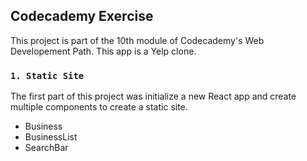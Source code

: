 
## Codecademy Exercise

This project is part of the 10th module of Codecademy's Web Developement Path. This app is a Yelp clone.

### `1. Static Site`

The first part of this project was initialize a new React app and create multiple components to create a static site. <br>

<ul>
    <li>Business</li>
    <li>BusinessList</li>
    <li>SearchBar</li>
</ul>

